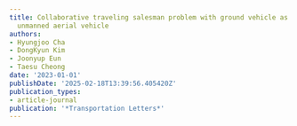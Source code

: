```yaml
---
title: Collaborative traveling salesman problem with ground vehicle as a charger for
  unmanned aerial vehicle
authors:
- Hyungjoo Cha
- DongKyun Kim
- Joonyup Eun
- Taesu Cheong
date: '2023-01-01'
publishDate: '2025-02-18T13:39:56.405420Z'
publication_types:
- article-journal
publication: '*Transportation Letters*'
---
```

